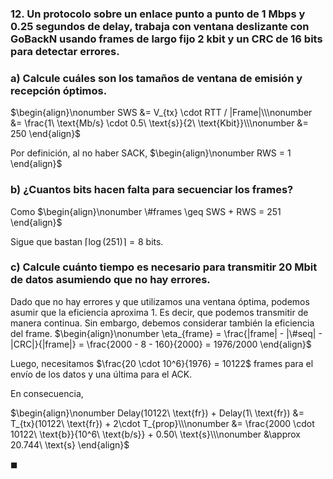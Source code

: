 ### 12. Un protocolo sobre un enlace punto a punto de $1$ Mbps y $0.25$ segundos de delay, trabaja con ventana deslizante con GoBackN usando frames de largo fijo $2$ kbit y un CRC de $16$ bits para detectar errores.

### a) Calcule cuáles son los tamaños de ventana de emisión y recepción óptimos.

$\begin{align}\nonumber
    SWS 
        &= V_{tx} \cdot RTT / |Frame|\\\nonumber 
        &= \frac{1\ \text{Mb/s} \cdot 0.5\ \text{s}}{2\ \text{Kbit}}\\\nonumber
        &= 250
\end{align}$

Por definición, al no haber SACK,
$\begin{align}\nonumber
    RWS = 1
\end{align}$

### b) ¿Cuantos bits hacen falta para secuenciar los frames?

Como
$\begin{align}\nonumber
    \#frames \geq SWS + RWS = 251
\end{align}$

Sigue que bastan $\lceil \log(251) \rceil = 8$ bits.

### c) Calcule cuánto tiempo es necesario para transmitir 20 Mbit de datos asumiendo que no hay errores.

Dado que no hay errores y que utilizamos una ventana óptima, podemos asumir que la eficiencia aproxima $1$. Es decir, que podemos transmitir de manera continua. Sin embargo, debemos considerar también la eficiencia del frame.
$\begin{align}\nonumber
    \eta_{frame} = \frac{|frame| - |\#seq| - |CRC|}{|frame|} = \frac{2000 - 8 - 160}{2000} = 1976/2000
\end{align}$

Luego, necesitamos $\frac{20 \cdot 10^6}{1976} = 10122$ frames para el envío de los datos y una última para el ACK. 

En consecuencia,

$\begin{align}\nonumber
    Delay(10122\ \text{fr}) + Delay(1\ \text{fr}) 
        &= T_{tx}(10122\ \text{fr}) + 2\cdot T_{prop}\\\nonumber
        &= \frac{2000 \cdot 10122\ \text{b}}{10^6\ \text{b/s}} + 0.50\ \text{s}\\\nonumber
        &\approx 20.744\ \text{s}    
\end{align}$

$\blacksquare$

